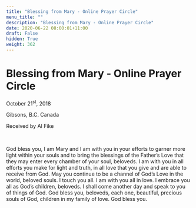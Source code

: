 ```yaml
---
title: "Blessing from Mary - Online Prayer Circle"
menu_title: ""
description: "Blessing from Mary - Online Prayer Circle"
date: 2020-06-22 08:00:01+11:00
draft: False
hidden: True
weight: 362
---
```

# Blessing from Mary - Online Prayer Circle

October 21<sup>st</sup>, 2018

Gibsons, B.C. Canada

Received by Al Fike

 

God bless you, I am Mary and I am with you in your efforts to garner more light within your souls and to bring the blessings of the Father’s Love that they may enter every chamber of your soul, beloveds. I am with you in all efforts you make for light and truth, in all love that you give and are able to receive from God. May you continue to be a channel of God’s Love in the world, beloved souls. I touch you all. I am with you all in love. I embrace you all as God’s children, beloveds. I shall come another day and speak to you of things of God. God bless you, beloveds, each one, beautiful, precious souls of God, children in my family of love. God bless you. 
  
